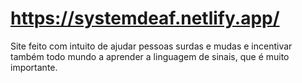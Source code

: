 # https://systemdeaf.netlify.app/
Site feito com intuito de ajudar pessoas surdas e mudas e incentivar também todo mundo a aprender a linguagem de sinais, que é muito importante.
